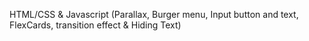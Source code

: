 HTML/CSS & Javascript (Parallax, Burger menu, Input button and text, FlexCards, transition effect & Hiding Text)
